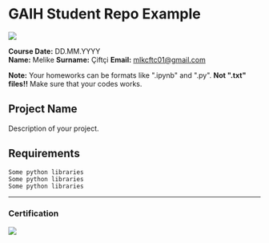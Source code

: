 # GAIH Student Repo Example
![](img/logo.png)

**Course Date:** DD.MM.YYYY  
**Name:** Melike
**Surname:** Çiftçi
**Email:** mlkcftc01@gmail.com  

**Note:** Your homeworks can be formats like ".ipynb" and ".py". **Not ".txt" files!!** Make sure that your codes works.  

## Project Name
Description of your project.

## Requirements
```
Some python libraries
Some python libraries
Some python libraries
```
---

### Certification
![](img/certificate_ex.png)

